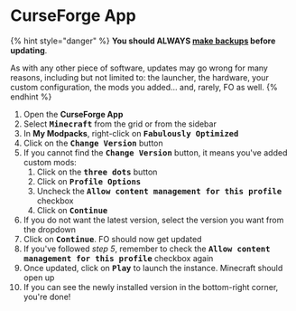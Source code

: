 # CurseForge App

{% hint style="danger" %}
**You should ALWAYS [make backups](../backup/curseforge-app.md) before updating**.

As with any other piece of software, updates may go wrong for many reasons, including but not limited to: the launcher, the hardware, your custom configuration, the mods you added... and, rarely, FO as well.
{% endhint %}

1. Open the **CurseForge App**
2. Select <kbd>**Minecraft**</kbd> from the grid or from the sidebar
3. In **My Modpacks**, right-click on <kbd>**Fabulously Optimized**</kbd>
4. Click on the <kbd>**Change Version**</kbd> button
5. If you cannot find the <kbd>**Change Version**</kbd> button, it means you've added custom mods:
   1. Click on the <kbd>**three dots**</kbd> button
   2. Click on <kbd>**Profile Options**</kbd>
   3. Uncheck the <kbd>**Allow content management for this profile**</kbd> checkbox
   4. Click on <kbd>**Continue**</kbd>
6. If you do not want the latest version, select the version you want from the dropdown
7. Click on <kbd>**Continue**</kbd>. FO should now get updated
8. If you've followed _step 5_, remember to check the <kbd>**Allow content management for this profile**</kbd> checkbox again
9. Once updated, click on <kbd>**Play**</kbd> to launch the instance. Minecraft should open up
10. If you can see the newly installed version in the bottom-right corner, you're done!
